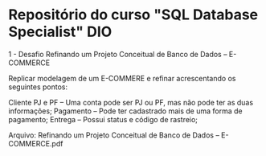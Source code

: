 # Repositório do curso "SQL Database Specialist" DIO

1 - Desafio Refinando um Projeto Conceitual de Banco de Dados – E-COMMERCE

Replicar modelagem de um E-COMMERE e refinar acrescentando os seguintes pontos:

Cliente PJ e PF – Uma conta pode ser PJ ou PF, mas não pode ter as duas informações;
Pagamento – Pode ter cadastrado mais de uma forma de pagamento;
Entrega – Possui status e código de rastreio;

Arquivo: Refinando um Projeto Conceitual de Banco de Dados – E-COMMERCE.pdf
